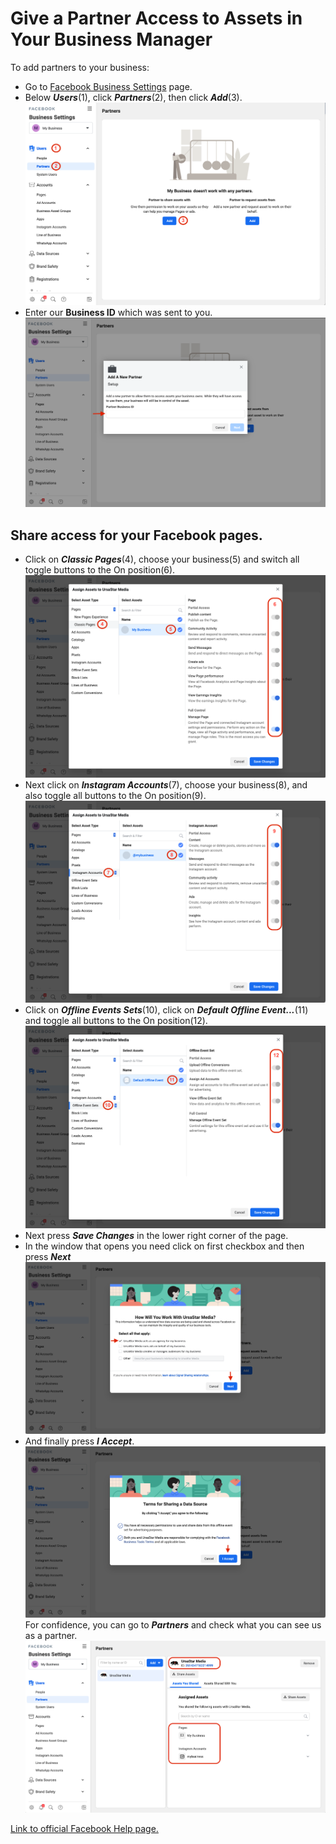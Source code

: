 # Give a Partner Access to Assets in Your Business Manager
To add partners to your business:
- Go to [Facebook Business Settings](https://business.facebook.com/settings/partners) page.
- Below ***Users***(1), click ***Partners***(2), then click ***Add***(3).
![1](00001.png)
- Enter our **Business ID** which was sent to you.
![2](00002.png)
## Share access for your Facebook pages.
- Click on ***Classic Pages***(4), choose your business(5) and switch all toggle buttons to the On position(6).
![3](00003.png)
- Next click on ***Instagram Accounts***(7), choose your business(8), and also toggle all buttons to the On position(9).
![4](00004.png)
- Click on ***Offline Events Sets***(10), click on ***Default Offline Event...***(11) and toggle all buttons to the On position(12).
![5](00005.png)
- Next press ***Save Changes*** in the lower right corner of the page.
- In the window that opens you need click on first checkbox and then press ***Next***
![6](00006.png)
- And finally press ***I Accept***.
![7](00007.png)
For confidence, you can go to ***Partners*** and check what you can see us as a partner.
![8](00008.png)





[Link to official Facebook Help page.](https://www.facebook.com/business/help/1717412048538897?id=2190812977867143)
